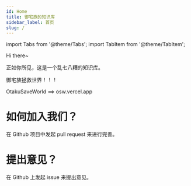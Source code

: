 ```yaml
---
id: Home
title: 御宅族的知识库
sidebar_label: 首页
slug: /
---
```

import Tabs from '@theme/Tabs';
import TabItem from '@theme/TabItem';

Hi there~  

正如你所见，这是一个乱七八糟的知识库。

御宅族拯救世界！！！

OtakuSaveWorld ==> osw.vercel.app

# 如何加入我们？

在 Github 项目中发起 pull request 来进行完善。

# 提出意见？

在 Github 上发起 issue 来提出意见。

